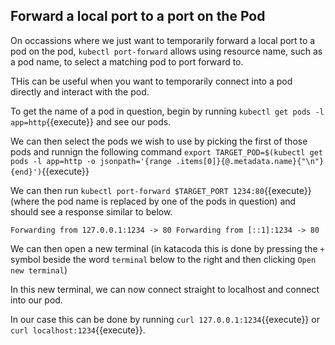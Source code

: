 
## Forward a local port to a port on the Pod

On occassions where we just want to temporarily forward a local port to a pod on the pod, `kubectl port-forward` allows using resource name, such as a pod name, to select a matching pod to port forward to.

THis can be useful when you want to temporarily connect into a pod directly and interact with the pod.

To get the name of a pod in question, begin by running `kubectl get pods -l app=http`{{execute}} and see our pods.

We can then select the pods we wish to use by picking the first of those pods and runnign the following command `export TARGET_POD=$(kubectl get pods -l app=http -o jsonpath='{range .items[0]}{@.metadata.name}{"\n"}{end}')`{{execute}}

We can then run `kubectl port-forward $TARGET_PORT 1234:80`{{execute}} (where the pod name is replaced by one of the pods in question) and should see a response similar to below.

`Forwarding from 127.0.0.1:1234 -> 80
Forwarding from [::1]:1234 -> 80`

We can then open a new terminal (in katacoda this is done by pressing the `+` symbol beside the word `terminal` below to the right and then clicking `Open new terminal`)

In this new terminal, we can now connect straight to localhost and connect into our pod.

In our case this can be done by running `curl 127.0.0.1:1234`{{execute}} or `curl localhost:1234`{{execute}}.

